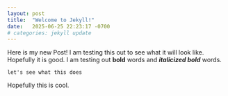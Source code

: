 ```yaml
---
layout: post
title:  "Welcome to Jekyll!"
date:   2025-06-25 22:23:17 -0700
# categories: jekyll update
---
```


Here is my new Post! I am testing this out to see what it will look like. Hopefully it is good.
I am testing out **bold** words and ***italicized bold*** words.

`let's see what this does`

Hopefully this is cool.